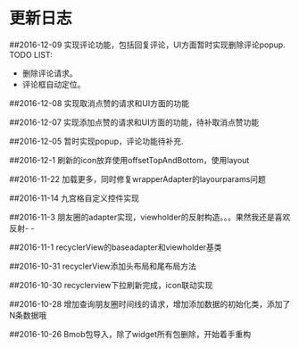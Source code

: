 # 更新日志

##2016-12-09 实现评论功能，包括回复评论，UI方面暂时实现删除评论popup.
TODO LIST:
 - 删除评论请求。
 - 评论框自动定位。

##2016-12-08 实现取消点赞的请求和UI方面的功能

##2016-12-07 实现添加点赞的请求和UI方面的功能，待补取消点赞功能

##2016-12-05 暂时实现popup，评论功能待补充.

##2016-12-1 刷新的icon放弃使用offsetTopAndBottom，使用layout

##2016-11-22 加载更多，同时修复wrapperAdapter的layourparams问题

##2016-11-14 九宫格自定义控件实现

##2016-11-3 朋友圈的adapter实现，viewholder的反射构造。。。果然我还是喜欢反射- -

##2016-11-1 recyclerView的baseadapter和viewholder基类

##2016-10-31 recyclerView添加头布局和尾布局方法

##2016-10-30 recyclerview下拉刷新完成，icon联动实现

##2016-10-28 增加查询朋友圈时间线的请求，增加添加数据的初始化类，添加了N条数据哦

##2016-10-26 Bmob包导入，除了widget所有包删除，开始着手重构
